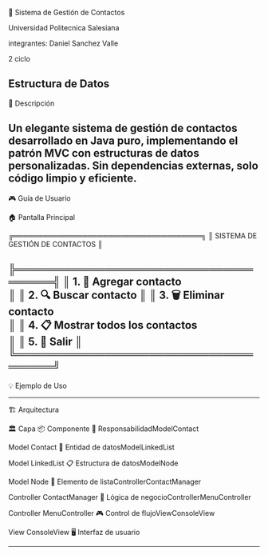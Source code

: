 📱 Sistema de Gestión de Contactos

Universidad Politecnica Salesiana

integrantes: Daniel Sanchez Valle 

2 ciclo 

Estructura de Datos
----------------------------------------------------------------------------------------------------------------

🎯 Descripción

Un elegante sistema de gestión de contactos desarrollado en Java puro, implementando el patrón MVC con estructuras de datos personalizadas. Sin dependencias externas, solo código limpio y eficiente.
----------------------------------------------------------------------------------------------------------------

🎮 Guía de Usuario

🏠 Pantalla Principal

╔══════════════════════════════════════╗
║   SISTEMA DE GESTIÓN DE CONTACTOS    ║

╠══════════════════════════════════════╣
║  1. 📝 Agregar contacto      
                                       ║
║  2. 🔍 Buscar contacto 
                                       ║
║  3. 🗑️  Eliminar contacto  
                                       ║
║  4. 📋 Mostrar todos los contactos  
║
║  5. 🚪 Salir                         ║
╚══════════════════════════════════════╝
----------------------------------------------------------------------------------------------------------------
💡 Ejemplo de Uso








----------------------------------------------------------------------------------------------------------------
🏗️ Arquitectura


🏛️ Capa                                   📦 Componente                  🎯 ResponsabilidadModelContact   

Model                                       Contact                       👤 Entidad de datosModelLinkedList

Model                                       LinkedList                    📋 Estructura de datosModelNode

Model                                       Node                          🔗 Elemento de listaControllerContactManager

Controller                                  ContactManager                🧠 Lógica de negocioControllerMenuController

Controller                                  MenuController                🎮 Control de flujoViewConsoleView

View                                        ConsoleView                   🖥️ Interfaz de usuario



----------------------------------------------------------------------------------------------------------------
